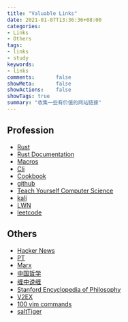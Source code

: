 ```yaml
---
title: "Valuable Links"
date: 2021-01-07T13:36:36+08:00
categories:
- Links
- Others
tags:
- links
- study
keywords:
- links
comments:       false
showMeta:       false
showActions:    false
showTags: true
summary: "收集一些有价值的网站链接"
---
```

<!--more-->

<!--toc-->

## Profession
- [Rust](https://www.rust-lang.org/)
- [Rust Documentation](https://doc.rust-lang.org/nightly/)
- [Macros](https://veykril.github.io/tlborm/introduction.html)
- [Cli](https://rust-cli.github.io/book/index.html)
- [Cookbook](https://rust-lang-nursery.github.io/rust-cookbook/intro.html)
- [github](https://github.com)
- [Teach Yourself Computer Science](https://teachyourselfcs.com/)
- [kali](https://www.kali.org/)
- [LWN](https://lwn.net/)
- [leetcode](https://leetcode.com/)



## Others
- [Hacker News](https://news.ycombinator.com/)
- [PT](https://program-think.blogspot.com/)
- [Marx](https://www.marxists.org/chinese/index.html)
- [中国哲学](https://ctext.org/zhs)
- [缠中说缠](https://gsysbrj.github.io/index.html)
- [Stanford Encyclopedia of Philosophy](https://plato.stanford.edu/index.html)
- [V2EX](https://www.v2ex.com/)
- [100 vim commands](https://www.ubuntupit.com/100-useful-vim-commands-that-youll-need-every-day/)
- [saltTiger](https://salttiger.com/)
